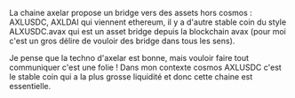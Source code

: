 La chaine axelar propose un bridge vers des assets hors cosmos : AXLUSDC, AXLDAI qui viennent ethereum, il y a d'autre stable coin du style ALXUSDC.avax
qui est un asset bridge depuis la blockchain avax (pour moi c'est un gros délire de vouloir des bridge dans tous les sens). 

Je pense que la techno d'axelar est bonne, mais vouloir faire tout communiquer c'est une folie ! 
Dans mon contexte cosmos AXLUSDC c'est le stable coin qui a la plus grosse liquidité et donc cette chaine est essentielle. 

